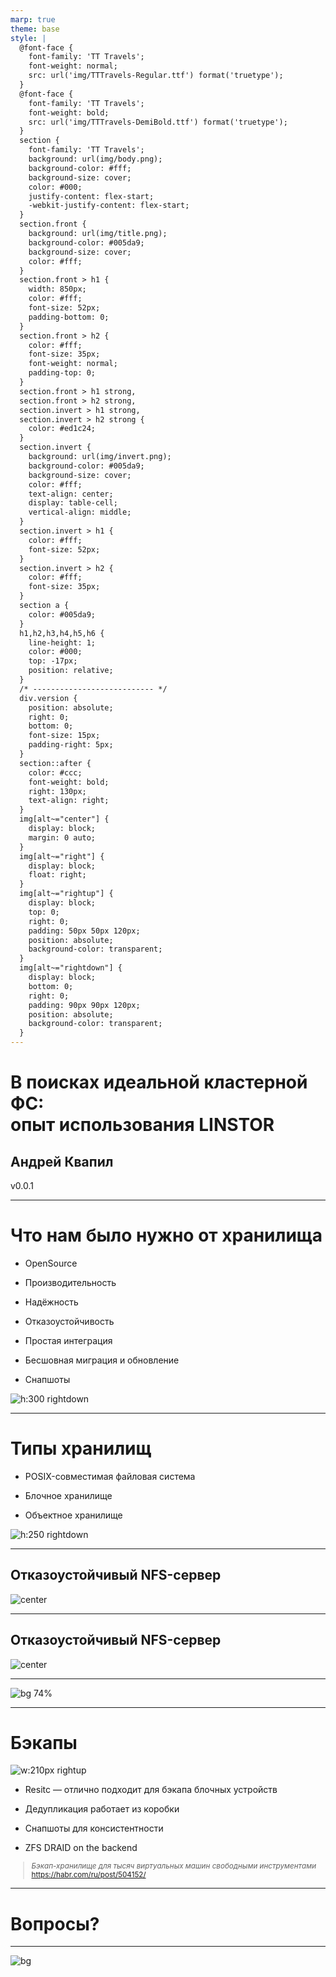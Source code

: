 ```yaml
---
marp: true
theme: base
style: |
  @font-face {
    font-family: 'TT Travels';
    font-weight: normal;
    src: url('img/TTTravels-Regular.ttf') format('truetype');
  }
  @font-face {
    font-family: 'TT Travels';
    font-weight: bold;
    src: url('img/TTTravels-DemiBold.ttf') format('truetype');
  }
  section {
    font-family: 'TT Travels';
    background: url(img/body.png);
    background-color: #fff;
    background-size: cover;
    color: #000;
    justify-content: flex-start;
    -webkit-justify-content: flex-start;
  }
  section.front {
    background: url(img/title.png);
    background-color: #005da9;
    background-size: cover;
    color: #fff;
  }
  section.front > h1 {
    width: 850px;
    color: #fff;
    font-size: 52px;
    padding-bottom: 0;
  }
  section.front > h2 {
    color: #fff;
    font-size: 35px;
    font-weight: normal;
    padding-top: 0;
  }
  section.front > h1 strong,
  section.front > h2 strong,
  section.invert > h1 strong,
  section.invert > h2 strong {
    color: #ed1c24;
  }
  section.invert {
    background: url(img/invert.png);
    background-color: #005da9;
    background-size: cover;
    color: #fff;
    text-align: center;
    display: table-cell;
    vertical-align: middle;
  }
  section.invert > h1 {
    color: #fff;
    font-size: 52px;
  }
  section.invert > h2 {
    color: #fff;
    font-size: 35px;
  }
  section a {
    color: #005da9;
  }
  h1,h2,h3,h4,h5,h6 {
    line-height: 1;
    color: #000;
    top: -17px;
    position: relative;
  }
  /* --------------------------- */
  div.version {
    position: absolute;
    right: 0;
    bottom: 0;
    font-size: 15px;
    padding-right: 5px;
  }
  section::after {
    color: #ccc;
    font-weight: bold;
    right: 130px;
    text-align: right;
  }
  img[alt~="center"] {
    display: block;
    margin: 0 auto;
  }
  img[alt~="right"] {
    display: block;
    float: right;
  }
  img[alt~="rightup"] {
    display: block;
    top: 0;
    right: 0;
    padding: 50px 50px 120px;
    position: absolute;
    background-color: transparent;
  }
  img[alt~="rightdown"] {
    display: block;
    bottom: 0;
    right: 0;
    padding: 90px 90px 120px;
    position: absolute;
    background-color: transparent;
  }
---
```


<!--
$size: 16:9
_class: front
-->

# В поисках идеальной кластерной ФС:<br> опыт использования LINSTOR

## Андрей Квапил

<div class="version">v0.0.1</div>

---

# Что нам было нужно от хранилища

- OpenSource

- Производительность

- Надёжность

- Отказоустойчивость

- Простая интеграция

- Бесшовная миграция и обновление

- Снапшоты

![h:300 rightdown](img/vovka.png)

---

# Типы хранилищ


* POSIX-совместимая файловая система

* Блочное хранилище

* Объектное хранилище

![h:250 rightdown](img/box.png)

---

## Отказоустойчивый NFS-сервер

![center](img/nfsa.svg)

---

## Отказоустойчивый NFS-сервер

![center](img/nfsb.svg)

---

<!-- _backgroundColor: "#000" -->

![bg 74%](img/satana.jpg)

---

# Бэкапы

![w:210px rightup](img/backups.png)

- Resitc — отлично подходит для
  бэкапа блочных устройств

- Дедупликация работает из коробки

- Снапшоты для консистентности

- ZFS DRAID on the backend
  <br>

<small>

> *Бэкап-хранилище для тысяч виртуальных машин свободными инструментами*
> https://habr.com/ru/post/504152/

</small>

---

<!-- _class: invert -->

# Вопросы?

---

![bg](img/contacts.png)
